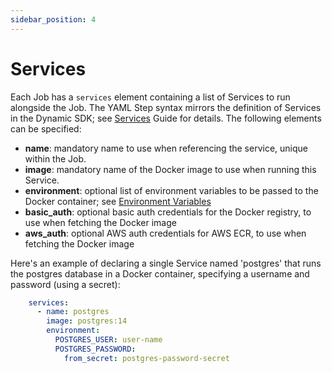 ```yaml
---
sidebar_position: 4
---
```


# Services

Each Job has a `services` element containing a list of Services to run alongside the Job.
The YAML Step syntax mirrors the definition of Services in the Dynamic SDK;
see [Services](../guide-to-dynamic-builds/services) Guide for details.
The following elements can be specified:

- **name**: mandatory name to use when referencing the service, unique within the Job.
- **image**: mandatory name of the Docker image to use when running this Service.
- **environment**: optional list of environment variables to be passed to the Docker container; see [Environment Variables](jobs#environment-variables)
- **basic_auth**: optional basic auth credentials for the Docker registry, to use when fetching the Docker image
- **aws_auth**: optional AWS auth credentials for AWS ECR, to use when fetching the Docker image

Here's an example of declaring a single Service named 'postgres' that runs the postgres
database in a Docker container, specifying a username and password (using a secret):

```yaml
    services:
      - name: postgres
        image: postgres:14
        environment:
          POSTGRES_USER: user-name
          POSTGRES_PASSWORD:
            from_secret: postgres-password-secret
```
